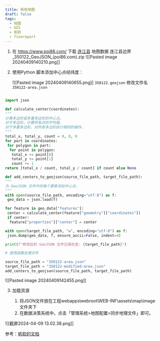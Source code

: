 ```yaml
---
title: 帆软地图
draft: false
tags:
  - 地图
  - GIS
  - 帆软
  - finereport
---
```


1. 在 <https://www.poi86.com/> 下载 [连江县](https://www.poi86.com/poi/amap/district/350122/1.html) 地图数据
   连江县边界_350122_GeoJSON_(poi86.com).zip
 ![[Pasted image 20240409140210.png]]

1. 使用Python 脚本添加中心点经纬度：

   ![[Pasted image 20240409140655.png]]
 `350122.geojson` 修改文件名 `350122-area.json`

  ```python

  import json

  def calculate_center(coordinates):
  """
  计算多边形或多重多边形的中心点。
  对于多边形，计算所有点的平均值。
  对于多重多边形，对所有多边形执行相同的操作。
  """
  total_x, total_y, count = 0, 0, 0
  for part in coordinates:
   for polygon in part:
    for point in polygon:
     total_x += point[0]
     total_y += point[1]
     count += 1
  return [total_x / count, total_y / count] if count else None

  def add_centers_to_geojson(source_file_path, target_file_path):
  """
  为 GeoJSON 文件中的每个要素添加中心点。
  """
  with open(source_file_path, encoding="utf-8") as f:
   geo_data = json.load(f)

  for feature in geo_data["features"]:
   center = calculate_center(feature["geometry"]["coordinates"])
   if center:
    feature["properties"]["center"] = center

  with open(target_file_path, "w", encoding="utf-8") as f:
   json.dump(geo_data, f, ensure_ascii=False, indent=4)

  print(f"修改后的 GeoJSON 文件已保存至: {target_file_path}")

  # 使用函数处理文件

  source_file_path = "350122-area.json"
  target_file_path = "350122-modified-area.json"
  add_centers_to_geojson(source_file_path, target_file_path)
  ```

![[Pasted image 20240409142455.png]]

3. 加载资源

   1. 将JSON文件放在工程webapps\webroot\WEB-INF\assets\map\image文件夹下
   2. 在数据决策系统中，点击「管理系统>地图配置>同步地理文件」即可。

![[截屏2024-04-09 13.02.38.png]]

参考：[帆软的文档](https://help.fanruan.com/finereport/doc-view-2110.html)
